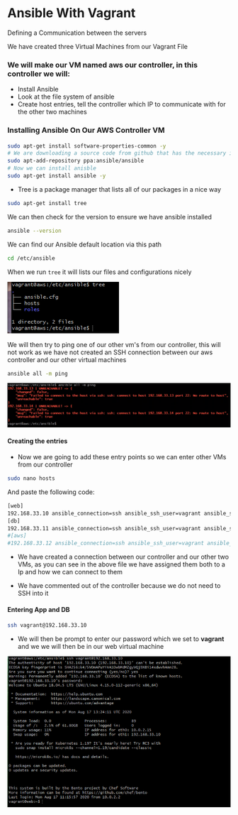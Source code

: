 # Ansible With Vagrant


Defining a Communication between the servers

We have created three Virtual Machines from our Vagrant File


### We will make our VM named aws our controller, in this controller we will:

- Install Ansible
- Look at the file system of ansible
- Create host entries, tell the controller which IP to communicate with for the other
two machines

### Installing Ansible On Our AWS Controller VM

```bash
sudo apt-get install software-properties-common -y
# We are downloading a source code from github that has the necessary installations for ansible
sudo apt-add-repository ppa:ansible/ansible
# Now we can install anisble
sudo apt-get install ansible -y
```

- Tree is a package manager that lists all of our packages in a nice way
```bash
sudo apt-get install tree
```

We can then check for the version to ensure we have ansible installed
```bash
ansible --version
```

We can find our Ansible default location via this path

```bash
cd /etc/ansible
```

When we run ```tree``` it will lists our files and configurations nicely

![](/images/tree-ansible.png)


We will then try to ping one of our other vm's from our controller, this will not
work as we have not created an SSH connection between our aws controller and our other
virtual machines

```bash
ansible all -m ping
```

![](/images/unable-to-ssh-to-other-VMs.png)

#### Creating the entries

- Now we are going to add these entry points so we can enter other VMs from our
controller

```bash
sudo nano hosts
```
And paste the following code:

```bash
[web]
192.168.33.10 ansible_connection=ssh ansible_ssh_user=vagrant ansible_ssh_pass=vagrant
[db]
192.168.33.11 ansible_connection=ssh ansible_ssh_user=vagrant ansible_ssh_pass=vagrant
#[aws]
#192.168.33.12 ansible_connection=ssh ansible_ssh_user=vagrant ansible_ssh_pass=vagrant
```
- We have created a connection between our controller and our other two VMs,
as you can see in the above file we have assigned them both to a Ip and how we
can connect to them

- We have commented out of the controller because we do not need to SSH into it

#### Entering App and DB

```bash
ssh vagrant@192.168.33.10
```
- We will then be prompt to enter our password which we set to **vagrant** and we
we will then be in our web virtual machine

![](/images/successfully-entering-web-from-controller.png)
